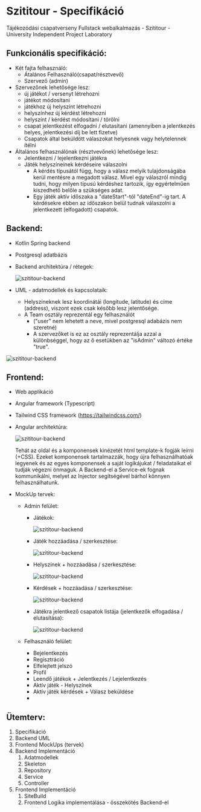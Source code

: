 # Szititour - Specifikáció
Tájékozódási csapatverseny Fullstack webalkalmazás - Szititour - University Independent Project Laboratory



## Funkcionális specifikáció:

- Két fajta felhasználó:
  - Átalános Felhasználó(csapat/résztvevő)
  - Szervező (admin)
- Szervezőnek lehetősége lesz:
  - új játékot / versenyt létrehozni
  - játékot módosítani
  - játékhoz új helyszínt létrehozni
  - helyszínhez új kérdést létrehozni
  - helyszínt / kérdést módosítani / törölni
  - csapat jelentkezést elfogadni / elutasítani (amennyiben a jelentkezés helyes, jelentkezési díj be lett fizetve)
  - Csapatok által beküldött válaszokat helyesnek vagy helytelennek ítélni
- Általános felhasználónak (résztvevőnek) lehetősége lesz:
  - Jelentkezni / lejelentkezni játékra
  - Játék helyszíneinek kérdéseire válaszolni
    - A kérdés típusától függ, hogy a válasz melyik tulajdonságába kerül mentésre a megadott válasz. Mivel egy válaszról mindig tudni, hogy milyen típusú kérdéshez tartozik, így egyértelműen kiszedhető belőle a szükséges adat.
    - Egy játék aktív időszaka a "dateStart"-tól "dateEnd"-ig tart. A kérdésekre ebben az időszakon belül tudnak válaszolni a jelentkezett (elfogadott) csapatok.



## Backend:

- Kotlin Spring backend

- Postgresql adatbázis

- Backend architektúra / rétegek:

  ![szititour-backend](https://raw.githubusercontent.com/mherczku/szititour/main/images/backend-layers.png)

  

- UML - adatmodellek és kapcsolataik:

  - Helyszíneknek lesz koordinátái (longitude, latitude) és címe (address), viszont ezek csak később lesz jelentősége.
  - A Team osztály reprezentál egy felhasználót
    - ("user" nem lehetett a neve, mivel postgresql adabázis nem szeretné)
    - A szervezőket is ez az osztály reprezentálja azzal a különbséggel, hogy az ő esetükben az "isAdmin" változó  értéke "true".


![szititour-backend](https://raw.githubusercontent.com/mherczku/szititour/main/images/szititour-backend.jpg)





## Frontend:

- Web applikáció

- Angular framework (Typescript)

- Tailwind CSS framework (https://tailwindcss.com/)

- Angular architektúra:

  ![szititour-backend](https://raw.githubusercontent.com/mherczku/szititour/main/images/angular-architecture.png)

  Tehát az oldal és a komponensek kinézetét html template-k fogják leírni (+CSS).
  Ezeket komponensek tartalmazzák, hogy újra felhasználhatóak legyenek és az egyes komponensek a saját logikájukat / feladataikat el tudják végezni önmaguk.
  A Backend-el a Service-ek fognak kommunikálni, melyet az Injector segítségével bárhol könnyen felhasználhatunk.

  

- MockUp tervek: 

  - Admin felület: 

    - Játékok:

      ![szititour-backend](https://raw.githubusercontent.com/mherczku/szititour/main/images/mockup-games.png)

    - Játék hozzáadása / szerkesztése:

      ![szititour-backend](https://raw.githubusercontent.com/mherczku/szititour/main/images/mockup-edit.png)

      

    - Helyszínek + hozzáadása / szerkesztése:

      ![szititour-backend](https://raw.githubusercontent.com/mherczku/szititour/main/images/mockup-places.png)
  
    - Kérdések + hozzáadása / szerkesztése:
  
      ![szititour-backend](https://raw.githubusercontent.com/mherczku/szititour/main/images/mockup-questions.png)
  
    - Játékra jelentkező csapatok listája (jelentkezők elfogadása / elutasítása):
  
      ![szititour-backend](https://raw.githubusercontent.com/mherczku/szititour/main/images/mockup-teams.png)
  
  
  
  
  
  
  - Felhasználó felület:
    - Bejelentkezés
    - Regisztráció
    - Elfelejtett jelszó
    - Profil
    - Leendő játékok + Jelentkezés / Lejelentkezés
    - Aktív játék - Helyszínek
    - Aktív játék kérdések + Válasz beküldése
    - 






## Ütemterv:

1. Specifikáció
2. Backend UML
3. Frontend MockUps (tervek)
4. Backend Implementáció
   1. Adatmodellek
   2. Skeleton
   3. Repository
   4. Service
   5. Controller
5. Frontend Implementáció
   1. SiteBuild
   2. Frontend Logika implementálása - összekötés Backend-el
